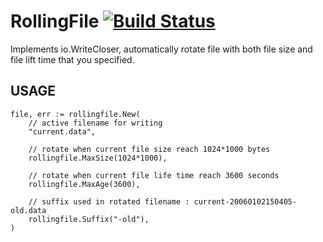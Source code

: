 # RollingFile [![Build Status](https://travis-ci.com/techxmind/rollingfile.svg?branch=main)](https://travis-ci.org/techxmind/rollingfile)
Implements io.WriteCloser, automatically rotate file with both file size and file lift time that you specified.

## USAGE
```
file, err := rollingfile.New(
    // active filename for writing
    "current.data",

    // rotate when current file size reach 1024*1000 bytes
    rollingfile.MaxSize(1024*1000),

    // rotate when current file life time reach 3600 seconds
    rollingfile.MaxAge(3600),

    // suffix used in rotated filename : current-20060102150405-old.data
    rollingfile.Suffix("-old"),
)
```
